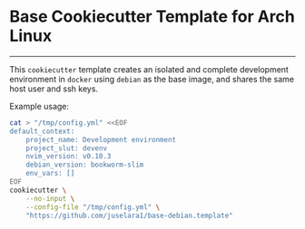 # Base Cookiecutter Template for Arch Linux
---

This `cookiecutter` template creates an isolated and complete development environment in `docker` using `debian` as the base image, and shares the same host user and ssh keys.

Example usage:

```sh
cat > "/tmp/config.yml" <<EOF
default_context:
    project_name: Development environment
    project_slut: devenv
    nvim_version: v0.10.3
    debian_version: bookworm-slim
    env_vars: []
EOF
cookiecutter \
    --no-input \
    --config-file "/tmp/config.yml" \
    "https://github.com/juselara1/base-debian.template"
```
